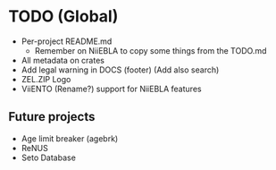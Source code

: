 # TODO (Global)

- Per-project README.md
    - Remember on NiiEBLA to copy some things from the TODO.md
- All metadata on crates
- Add legal warning in DOCS (footer) (Add also search)
- ZEL.ZIP Logo
- ViiENTO (Rename?) support for NiiEBLA features

## Future projects

- Age limit breaker (agebrk)
- ReNUS
- Seto Database
